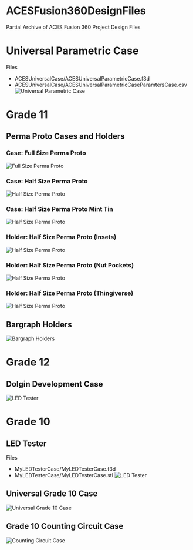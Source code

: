 # ACESFusion360DesignFiles
 Partial Archive of ACES Fusion 360 Project Design Files

# Universal Parametric Case
Files
- ACESUniversalCase/ACESUniversalParametricCase.f3d
- ACESUniversalCase/ACESUniversalParametricCaseParamtersCase.csv
![Universal Parametric Case](images/ACESUniversalCase.png)

# Grade 11
## Perma Proto Cases and Holders

### Case: Full Size Perma Proto
![Full Size Perma Proto](images/PPFullSizeCase.png)

### Case: Half Size Perma Proto
![Half Size Perma Proto](images/PPHalfSizeCase.png)

### Case: Half Size Perma Proto Mint Tin
![Half Size Perma Proto](images/MintTinPCBandCase.png)

### Holder: Half Size Perma Proto (Insets)
![Half Size Perma Proto](images/PPHalfSizeHolderInsets.png)

### Holder: Half Size Perma Proto (Nut Pockets)
![Half Size Perma Proto](images/PPHalfSizeHolderNutPockets.png)

### Holder: Half Size Perma Proto (Thingiverse)
![Half Size Perma Proto](images/PPHalfSizeHolderInsetsThingiverse.png)



## Bargraph Holders
![Bargraph Holders](images/BargraphHolders.png)

# Grade 12
## Dolgin Development Case
![LED Tester](images/DolginDevelopmentCase.png)


# Grade 10
## LED Tester
Files
- MyLEDTesterCase/MyLEDTesterCase.f3d
- MyLEDTesterCase/MyLEDTesterCase.stl
![LED Tester](images/LEDTester.png)

## Universal Grade 10 Case
![Universal Grade 10 Case](images/UniversalGrade10Case.png)

## Grade 10 Counting Circuit Case
![Counting Circuit Case](images/CountingCircuitCase.png)
